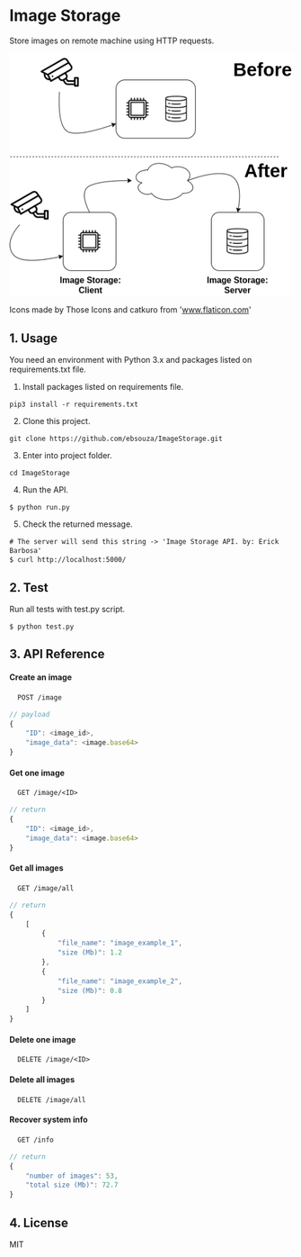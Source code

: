 # Image Storage 

Store images on remote machine using HTTP requests.

![](readme/ImageStorage-en.png)

Icons made by Those Icons and catkuro from 'www.flaticon.com'

## 1. Usage

You need an environment with Python 3.x and packages listed on requirements.txt file. 

1. Install packages listed on requirements file.
```shell
pip3 install -r requirements.txt
```

2. Clone this project. 
```shell
git clone https://github.com/ebsouza/ImageStorage.git
```

3. Enter into project folder.
```shell
cd ImageStorage
```

4. Run the API.
```shell
$ python run.py
```

5. Check the returned message. 
```shell
# The server will send this string -> 'Image Storage API. by: Erick Barbosa'
$ curl http://localhost:5000/
```


## 2. Test

Run all tests with test.py script.

```shell
$ python test.py
```

## 3. API Reference

#### Create an image

```http
  POST /image
```

```javascript
// payload
{ 
    "ID": <image_id>,
    "image_data": <image.base64>
}
```


#### Get one image

```http
  GET /image/<ID>
```

```javascript
// return
{ 
    "ID": <image_id>,
    "image_data": <image.base64>
}
```

#### Get all images

```http
  GET /image/all
```

```javascript
// return
{ 
    [
        {
            "file_name": "image_example_1",
            "size (Mb)": 1.2
        },
        {
            "file_name": "image_example_2",
            "size (Mb)": 0.8
        }
    ]   
}
```

#### Delete one image

```http
  DELETE /image/<ID>
```

#### Delete all images

```http
  DELETE /image/all
```

#### Recover system info

```http
  GET /info
```

```javascript
// return
{ 
    "number of images": 53,
    "total size (Mb)": 72.7
}
```


## 4. License

MIT






